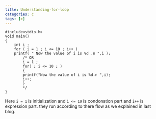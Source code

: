 ```yaml
---
title: Understanding-for-loop
categories: c
tags: [c]
---
```


```
#include<stdio.h>
void main()
{
    int i ;
    for ( i = 1 ; i <= 10 ; i++ )
    printf( " Now the value of i is %d .n ",i );
        /* OR
        i = 1 ;
        for( ; i <= 10 ; )
        {
        printf("Now the value of i is %d.n ",i);
        i++;
        }
        */
}
```

Here `i = 1` is initialization
and `i <= 10` is condonation part and
`i++` is expression part.
they run according to there flow as we explained in last blog.

